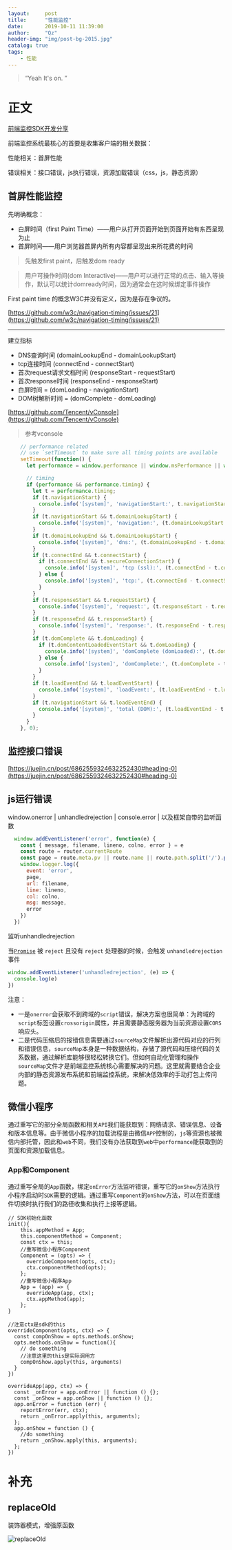 ```yaml
---
layout:     post
title:      "性能监控"
date:       2019-10-11 11:39:00
author:     "Qz"
header-img: "img/post-bg-2015.jpg"
catalog: true
tags:
    - 性能
---
```


> “Yeah It's on. ”

# 正文

[前端监控SDK开发分享](https://mp.weixin.qq.com/s/1RNw1W2AgAylcd7Gindm4w)

前端监控系统最核心的首要是收集客户端的相关数据：

性能相关：首屏性能

错误相关：接口错误，js执行错误，资源加载错误（css，js，静态资源）





## 首屏性能监控


先明确概念：

* 白屏时间（first Paint Time）——用户从打开页面开始到页面开始有东西呈现为止
* 首屏时间——用户浏览器首屏内所有内容都呈现出来所花费的时间

>先触发first paint，后触发dom ready

>用户可操作时间(dom Interactive)——用户可以进行正常的点击、输入等操作，默认可以统计domready时间，因为通常会在这时候绑定事件操作



First paint time 的概念W3C并没有定义，因为是存在争议的。

[https://github.com/w3c/navigation-timing/issues/21](https://github.com/w3c/navigation-timing/issues/21)


---------------------

建立指标

* DNS查询时间  (domainLookupEnd - domainLookupStart)
* tcp连接时间 (connectEnd - connectStart)
* 首次request请求文档时间 (responseStart - requestStart)
* 首次response时间  (responseEnd - responseStart)
* 白屏时间 = (domLoading - navigationStart)
* DOM树解析时间  = (domComplete - domLoading)

[https://github.com/Tencent/vConsole](https://github.com/Tencent/vConsole)


>参考vconsole


```javascript
    // performance related
    // use `setTimeout` to make sure all timing points are available
    setTimeout(function() {
      let performance = window.performance || window.msPerformance || window.webkitPerformance;

      // timing
      if (performance && performance.timing) {
        let t = performance.timing;
        if (t.navigationStart) {
          console.info('[system]', 'navigationStart:', t.navigationStart);
        }
        if (t.navigationStart && t.domainLookupStart) {
          console.info('[system]', 'navigation:', (t.domainLookupStart - t.navigationStart)+'ms');
        }
        if (t.domainLookupEnd && t.domainLookupStart) {
          console.info('[system]', 'dns:', (t.domainLookupEnd - t.domainLookupStart)+'ms');
        }
        if (t.connectEnd && t.connectStart) {
          if (t.connectEnd && t.secureConnectionStart) {
            console.info('[system]', 'tcp (ssl):', (t.connectEnd - t.connectStart)+'ms ('+(t.connectEnd - t.secureConnectionStart)+'ms)');
          } else {
            console.info('[system]', 'tcp:', (t.connectEnd - t.connectStart)+'ms');
          }
        }
        if (t.responseStart && t.requestStart) {
          console.info('[system]', 'request:', (t.responseStart - t.requestStart)+'ms');
        }
        if (t.responseEnd && t.responseStart) {
          console.info('[system]', 'response:', (t.responseEnd - t.responseStart)+'ms');
        }
        if (t.domComplete && t.domLoading) {
          if (t.domContentLoadedEventStart && t.domLoading) {
            console.info('[system]', 'domComplete (domLoaded):', (t.domComplete - t.domLoading)+'ms ('+(t.domContentLoadedEventStart - t.domLoading)+'ms)');
          } else {
            console.info('[system]', 'domComplete:', (t.domComplete - t.domLoading)+'ms');
          }
        }
        if (t.loadEventEnd && t.loadEventStart) {
          console.info('[system]', 'loadEvent:', (t.loadEventEnd - t.loadEventStart)+'ms');
        }
        if (t.navigationStart && t.loadEventEnd) {
          console.info('[system]', 'total (DOM):', (t.loadEventEnd - t.navigationStart)+'ms ('+(t.domComplete - t.navigationStart)+'ms)');
        }
      }
    }, 0);
```





## 监控接口错误

[https://juejin.cn/post/6862559324632252430#heading-0](https://juejin.cn/post/6862559324632252430#heading-0)





## js运行错误

window.onerror | unhandledrejection | console.error | 以及框架自带的监听函数

```js
  window.addEventListener('error', function(e) {
    const { message, filename, lineno, colno, error } = e
    const route = router.currentRoute
    const page = route.meta.pv || route.name || route.path.split('/').pop()
    window.logger.log({
      event: 'error',
      page,
      url: filename,
      line: lineno,
      col: colno,
      msg: message,
      error
    })
  })
```

监听unhandledrejection

当[`Promise`](https://developer.mozilla.org/zh-CN/docs/Web/JavaScript/Reference/Global_Objects/Promise) 被 `reject` 且没有 `reject` 处理器的时候，会触发 `unhandledrejection` 事件

```js
window.addEventListener('unhandledrejection', (e) => {
  console.log(e)
})
```



注意：

* 一是`onerror`会获取不到跨域的`script`错误，解决方案也很简单：为跨域的`script`标签设置`crossorigin`属性，并且需要静态服务器为当前资源设置`CORS`响应头。
* 二是代码压缩后的报错信息需要通过`sourceMap`文件解析出源代码对应的行列和错误信息，`sourceMap`本身是一种数据结构，存储了源代码和压缩代码的关系数据，通过解析库能够很轻松转换它们。但如何自动化管理和操作`sourceMap`文件才是前端监控系统核心需要解决的问题。这里就需要结合企业内部的静态资源发布系统和前端监控系统，来解决低效率的手动打包上传问题。





## 微信小程序

通过重写它的部分全局函数和相关`API`我们能获取到：网络请求、错误信息、设备和版本信息等。由于微信小程序的加载流程是由微信`APP`控制的，`js`等资源也被微信内部托管，因此和`web`不同，我们没有办法获取到`web`中`performance`能获取到的页面和资源加载信息。





### App和Component

通过重写全局的`App`函数，绑定`onError`方法监听错误，重写它的`onShow`方法执行小程序启动时`SDK`需要的逻辑。通过重写`Component`的`onShow`方法，可以在页面组件切换时执行我们的路径收集和执行上报等逻辑。

```tsx
// SDK初始化函数
init(){
    this.appMethod = App;
    this.componentMethod = Component;
    const ctx = this;
    //重写微信小程序Component
    Component = (opts) => {
      overrideComponent(opts, ctx);
      ctx.componentMethod(opts);
    };
    //重写微信小程序App
    App = (app) => {
      overrideApp(app, ctx);
      ctx.appMethod(app);
    };
}  

//注意ctx是sdk的this
overrideComponent(opts, ctx) => {
  const compOnShow = opts.methods.onShow;
  opts.methods.onShow = function(){
    // do something
    //注意这里的this是实际调用方
    compOnShow.apply(this, arguments)
  }
})

overrideApp(app, ctx) => {
  const _onError = app.onError || function () {};
  const _onShow = app.onShow || function () {};
  app.onError = function (err) {
    reportError(err, ctx);
    return _onError.apply(this, arguments);
  };
  app.onShow = function () {
    //do something
    return _onShow.apply(this, arguments);
  };
})

```



# 补充





## replaceOld

装饰器模式，增强原函数

![replaceOld](https://p3-juejin.byteimg.com/tos-cn-i-k3u1fbpfcp/9828fb478366475eb547e7f26f15f0fd~tplv-k3u1fbpfcp-zoom-1.image)